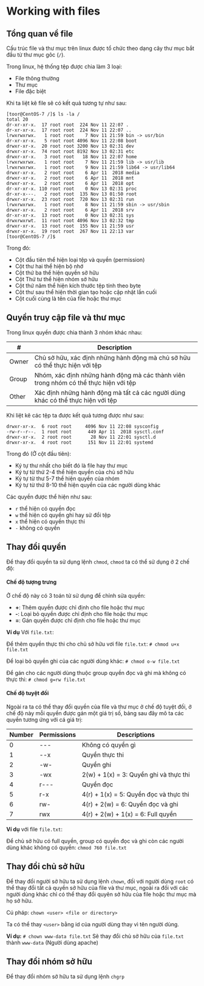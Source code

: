 # Working with files

## Tổng quan về file
Cấu trúc file và thư mục trên linux được tổ chức theo dạng cây thư mục bắt đầu từ thư mục gôc (`/`).

Trong linux, hệ thống tệp được chia làm 3 loại:
- File thông thường
- Thư mục
- File đặc biệt

Khi ta liệt kê file sẽ có kết quả tương tự như sau:
```
[toor@CentOS-7 /]$ ls -la /
total 20
dr-xr-xr-x.  17 root root  224 Nov 11 22:07 .
dr-xr-xr-x.  17 root root  224 Nov 11 22:07 ..
lrwxrwxrwx.   1 root root    7 Nov 11 21:59 bin -> usr/bin
dr-xr-xr-x.   5 root root 4096 Nov 11 22:08 boot
drwxr-xr-x.  20 root root 3200 Nov 13 02:31 dev
drwxr-xr-x.  74 root root 8192 Nov 13 02:31 etc
drwxr-xr-x.   3 root root   18 Nov 11 22:07 home
lrwxrwxrwx.   1 root root    7 Nov 11 21:59 lib -> usr/lib
lrwxrwxrwx.   1 root root    9 Nov 11 21:59 lib64 -> usr/lib64
drwxr-xr-x.   2 root root    6 Apr 11  2018 media
drwxr-xr-x.   2 root root    6 Apr 11  2018 mnt
drwxr-xr-x.   2 root root    6 Apr 11  2018 opt
dr-xr-xr-x. 110 root root    0 Nov 13 02:31 proc
dr-xr-x---.   2 root root  135 Nov 13 01:50 root
drwxr-xr-x.  23 root root  720 Nov 13 02:31 run
lrwxrwxrwx.   1 root root    8 Nov 11 21:59 sbin -> usr/sbin
drwxr-xr-x.   2 root root    6 Apr 11  2018 srv
dr-xr-xr-x.  13 root root    0 Nov 13 02:31 sys
drwxrwxrwt.  11 root root 4096 Nov 13 02:32 tmp
drwxr-xr-x.  13 root root  155 Nov 11 21:59 usr
drwxr-xr-x.  19 root root  267 Nov 11 22:13 var
[toor@CentOS-7 /]$

```
Trong đó:
- Cột đầu tiên thể hiện loại tệp và quyền (permission)
- Cột thư hai thể hiện bộ nhớ
- Cột thứ ba thể hiện quyền sở hữu
- Cột Thứ tư thể hiện nhóm sở hữu
- Cột thứ năm thể hiện kích thước tệp tính theo byte
- Cột thư sau thể hiện thời gian tạo hoặc cập nhật lần cuối
- Cột cuối cùng là tên của file hoặc thư mục

## Quyền truy cập file và thư mục

Trong linux quyền được chia thành 3 nhóm khác nhau:

|#|Description|
|-|-----------|
|Owner|Chủ sở hữu, xác định những hành động mà chủ sở hữu có thể thực hiện với tệp|
|Group|Nhóm, xác định những hành động mà các thành viên trong nhóm có thể thực hiện với tệp|
|Other|Xác định những hành động mà tất cả các người dùng khác có thể thực hiện với tệp|

Khi liệt kê các tệp ta được kết quả tương được như sau:

```
drwxr-xr-x.  6 root root     4096 Nov 11 22:08 sysconfig
-rw-r--r--.  1 root root      449 Apr 11  2018 sysctl.conf
drwxr-xr-x.  2 root root       28 Nov 11 22:01 sysctl.d
drwxr-xr-x.  4 root root      151 Nov 11 22:01 systemd
```

Trong đó (Ở cột đầu tiên):
- Ký tự thư nhất cho biết đó là file hay thư mục
- Ký tự từ thứ 2-4 thể hiện quyền của chủ sở hữu
- Ký tự từ thư 5-7 thể hiện quyền của nhóm
- Ký tự từ thứ 8-10 thể hiện quyền của các người dùng khác

Các quyền được thể hiện như sau:
- `r` thể hiện có quyền đọc
- `w` thể hiện có quyền ghi hay sử đổi tệp
- `x` thể hiện có quyền thực thi
- `-` không có quyền

## Thay đổi quyền
Để thay đổi quyền ta sử dụng lệnh `chmod`, `chmod` ta có thể sử dụng ở 2 chế độ:

#### Chế độ tượng trưng
Ở chế độ này có 3 toán tử sử dụng để chỉnh sửa  quyền:
- **+**: Thêm quyền được chỉ định cho file hoặc thư mục
- **-**: Loại bỏ quyền được chỉ định cho file hoặc thư mục
- **=**: Gán quyền được chỉ định cho file hoặc thư mục

**Ví dụ** Với `file.txt`:

Để thêm quyền thực thi cho chủ sở hữu vơi file `file.txt`:
`# chmod u+x file.txt`

Để loại bỏ quyền ghi của các người dùng khác:
`# chmod o-w file.txt`

Để gán cho các người dùng thuộc group quyền đọc và ghi mà không có thực thi:
`# chmod g=rw file.txt`

#### Chế độ tuyệt đối
Ngoài ra ta có thể thay đổi quyền của file và thư mục ở chế độ tuyệt đối, ở chế độ này mỗi quyền được gán một giá trị số, bảng sau đây mô ta các quyền tương ứng với cá giá trị:

|Number|Permissions|Descriptions|
|------|-----------|------------|
0|---|Không có quyền gì|
1|--x|Quyền thực thi|
2|-w-|Quyền ghi|
3|-wx|2(w) + 1(x) = 3: Quyền ghi và thực thi|
4|r---|Quyền đọc|
5|r-x|4(r) + 1(x) = 5: Quyền đọc và thực thi|
6|rw-|4(r) + 2(w) = 6: Quyền đọc và ghi|
7|rwx|4(r) + 2(w) + 1(x) = 6: Full quyền|

**Ví dụ** với file `file.txt`:

Để chủ sở hữu có full quyền, group có quyền đọc và ghi còn các người dùng khác không có quyền: `chmod 760 file.txt`

## Thay đổi chủ sở hữu
Để thay đổi người sở hữu ta sử dụng lệnh `chown`, đối với người dùng `root` có thể thay đổi tất cả quyền sở hữu của file và thư mục, ngoài ra đối với các người dùng khác chỉ có thể thay đổi quyên sở hữu của file hoặc thư mục mà họ sở hữu.

Cú pháp: `chown <user> <file or directory>`

Ta có thể thay `<user>` bằng id của người dùng thay vì tên người dùng.

**Ví dụ:**
`# chown www-data file.txt` Sẽ thay đổi chủ sở hữu của `file.txt` thành `www-data` (Người dùng apache)


## Thay đổi nhóm sở hữu
Để thay đổi nhóm sở hữu ta sử dụng lệnh `chgrp`